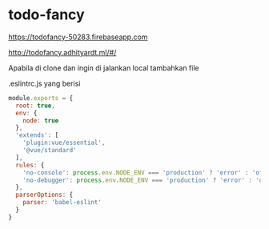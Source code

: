 # todo-fancy
https://todofancy-50283.firebaseapp.com

http://todofancy.adhityardt.ml/#/

Apabila di clone dan ingin di jalankan local tambahkan file

.eslintrc.js yang berisi
```javascript
module.exports = {
  root: true,
  env: {
    node: true
  },
  'extends': [
    'plugin:vue/essential',
    '@vue/standard'
  ],
  rules: {
    'no-console': process.env.NODE_ENV === 'production' ? 'error' : 'off',
    'no-debugger': process.env.NODE_ENV === 'production' ? 'error' : 'off'
  },
  parserOptions: {
    parser: 'babel-eslint'
  }
}

```
